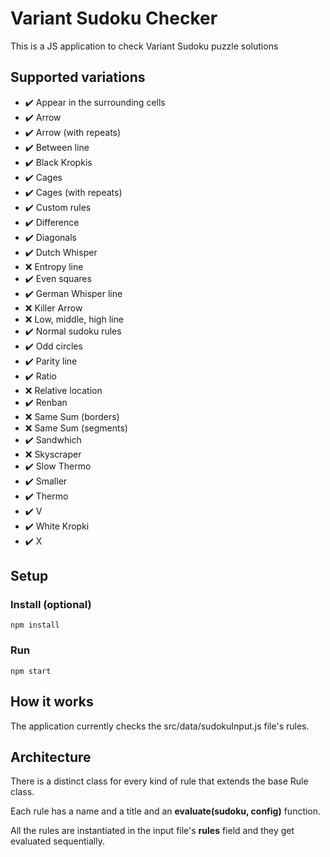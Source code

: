# Variant Sudoku Checker

This is a JS application to check Variant Sudoku puzzle solutions

## Supported variations

- ✔️ Appear in the surrounding cells
- ✔️ Arrow
- ✔️ Arrow (with repeats)
- ✔️ Between line
- ✔️ Black Kropkis
- ✔️ Cages
- ✔️ Cages (with repeats)
- ✔️ Custom rules
- ✔️ Difference
- ✔️ Diagonals
- ✔️ Dutch Whisper
- ❌ Entropy line
- ✔️ Even squares
- ✔️ German Whisper line
- ❌ Killer Arrow
- ❌ Low, middle, high line
- ✔️ Normal sudoku rules
- ✔️ Odd circles
- ✔️ Parity line
- ✔️ Ratio
- ❌ Relative location
- ✔️ Renban
- ❌ Same Sum (borders)
- ❌ Same Sum (segments)
- ✔️ Sandwhich
- ❌ Skyscraper
- ✔️ Slow Thermo
- ✔️ Smaller
- ✔️ Thermo
- ✔️ V
- ✔️ White Kropki
- ✔️ X

## Setup

### Install (optional)

```
npm install
```

### Run

```
npm start
```

## How it works

The application currently checks the src/data/sudokuInput.js file's rules.

## Architecture

There is a distinct class for every kind of rule that extends the base Rule class.

Each rule has a name and a title and an **evaluate(sudoku, config)** function.

All the rules are instantiated in the input file's **rules** field and they get evaluated sequentially.
